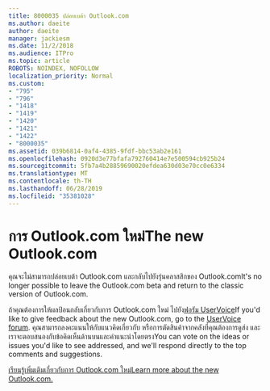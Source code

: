```yaml
---
title: 8000035 ปล่อยเบต้า Outlook.com
ms.author: daeite
author: daeite
manager: jackiesm
ms.date: 11/2/2018
ms.audience: ITPro
ms.topic: article
ROBOTS: NOINDEX, NOFOLLOW
localization_priority: Normal
ms.custom:
- "795"
- "796"
- "1418"
- "1419"
- "1420"
- "1421"
- "1422"
- "8000035"
ms.assetid: 039b6814-0af4-4385-9fdf-bbc53ab2e161
ms.openlocfilehash: 0920d3e77bfafa792760414e7e500594cb925b24
ms.sourcegitcommit: 5fb7a4b28859690020efdea630d03e70cc0e6334
ms.translationtype: MT
ms.contentlocale: th-TH
ms.lasthandoff: 06/28/2019
ms.locfileid: "35381028"
---
```

# <a name="the-new-outlookcom"></a><span data-ttu-id="a411a-102">การ Outlook.com ใหม่</span><span class="sxs-lookup"><span data-stu-id="a411a-102">The new Outlook.com</span></span>

<span data-ttu-id="a411a-103">คุณจะไม่สามารถปล่อยเบต้า Outlook.com และกลับไปยังรุ่นคลาสสิกของ Outlook.com</span><span class="sxs-lookup"><span data-stu-id="a411a-103">It's no longer possible to leave the Outlook.com beta and return to the classic version of Outlook.com.</span></span>
  
<span data-ttu-id="a411a-104">ถ้าคุณต้องการให้ผลป้อนกลับเกี่ยวกับการ Outlook.com ใหม่ ไปยัง[ฟอรัม UserVoice](https://go.microsoft.com/fwlink/p/?linkid=851599)</span><span class="sxs-lookup"><span data-stu-id="a411a-104">If you'd like to give feedback about the new Outlook.com, go to the [UserVoice forum](https://go.microsoft.com/fwlink/p/?linkid=851599).</span></span> <span data-ttu-id="a411a-105">คุณสามารถลงคะแนนให้กับแนวคิดเกี่ยวกับ หรือการตัดสินค้าจากคลังที่คุณต้องการดูส่ง และเราจะตอบสนองกับข้อคิดเห็นด้านบนและคำแนะนำโดยตรง</span><span class="sxs-lookup"><span data-stu-id="a411a-105">You can vote on the ideas or issues you'd like to see addressed, and we'll respond directly to the top comments and suggestions.</span></span>
  
[<span data-ttu-id="a411a-106">เรียนรู้เพิ่มเติมเกี่ยวกับการ Outlook.com ใหม่</span><span class="sxs-lookup"><span data-stu-id="a411a-106">Learn more about the new Outlook.com.</span></span>](https://go.microsoft.com/fwlink/p/?linkid=874356)
  